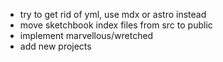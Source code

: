 - try to get rid of yml, use mdx or astro instead
- move sketchbook index files from src to public
- implement marvellous/wretched
- add new projects